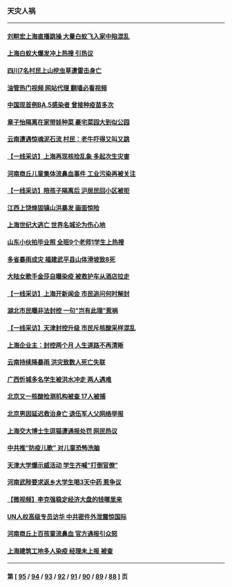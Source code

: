 ### 天灾人祸
---
#### [刘畊宏上海直播跳操 大量白蚁飞入家中陷混乱](../../pages/ncid280/n13748216.md?05301245) 
#### [上海白蚁大爆发冲上热搜 引热议](../../pages/ncid280/n13748330.md?05301245) 
#### [四川7名村民上山挖虫草遭雷击身亡](../../pages/ncid280/n13748275.md?05301245) 
#### [油管热门视频 网站代理 翻墙必看视频](http://209.222.30.114:81/youtube.html?05301245)
#### [中国现首例BA.5感染者 曾接种疫苗多次](../../pages/ncid280/n13748215.md?05301245) 
#### [章子怡隔离在家带娃种菜 豪宅菜园大到似公园](../../pages/ncid280/n13748200.md?05301245) 
#### [云南遭遇惊魂泥石流 村民：老牛吓得又叫又跳](../../pages/ncid280/n13747939.md?05301245) 
#### [【一线采访】上海再现核捡乱象 多起次生灾害](../../pages/ncid280/n13747317.md?05301245) 
#### [河南商丘儿童集体流鼻血事件 工业污染再被关注](../../pages/ncid280/n13747065.md?05301245) 
#### [【一线采访】陪孩子隔离后 沪居民回小区被拒](../../pages/ncid280/n13747354.md?05301245) 
#### [江西上饶煌固镇山洪暴发 画面惊险](../../pages/ncid280/n13747365.md?05301245) 
#### [上海世纪大逃亡 世界名城沦为伤心地](../../pages/ncid280/n13747294.md?05301245) 
#### [山东小伙拍毕业照 全班9个老师1学生上热搜](../../pages/ncid280/n13747276.md?05301245) 
#### [多省暴雨成灾 福建武平县山体滑坡致8死](../../pages/ncid280/n13747273.md?05301245) 
#### [大陆女歌手金莎自曝染疫 被救护车从酒店拉走](../../pages/ncid280/n13746956.md?05301245) 
#### [【一线采访】上海开新闻会 市民追问何时解封](../../pages/ncid280/n13746965.md?05301245) 
#### [湖北市民曝非法封控 一句“岂有此理”惹祸](../../pages/ncid280/n13746925.md?05301245) 
#### [【一线采访】天津封控升级 市民斥核酸采样混乱](../../pages/ncid280/n13746738.md?05301245) 
#### [上海企业主：封控两个月 人生道路不再清晰](../../pages/ncid280/n13746772.md?05301245) 
#### [云南持续降暴雨 洪灾致数人死亡失联](../../pages/ncid280/n13746734.md?05301245) 
#### [广西忻城多名学生被洪水冲走 两人遇难](../../pages/ncid280/n13746688.md?05301245) 
#### [北京又一核酸检测机构被查 17人被捕](../../pages/ncid280/n13746643.md?05301245) 
#### [北京男因延迟救治身亡 退伍军人父网络举报](../../pages/ncid280/n13746519.md?05301245) 
#### [上海交大博士生逗猫遭通报处罚 网民热议](../../pages/ncid280/n13746363.md?05301245) 
#### [中共推“防疫儿歌” 对儿童恐怖洗脑](../../pages/ncid280/n13746244.md?05301245) 
#### [天津大学爆示威活动 学生齐喊“打倒官僚”](../../pages/ncid280/n13746187.md?05301245) 
#### [河南武陟要求返乡大学生喝3天中药 惹争议](../../pages/ncid280/n13746010.md?05301245) 
#### [【微视频】李克强稳定经济大盘的钱哪里来](../../pages/ncid280/n13745943.md?05301245) 
#### [UN人权高级专员访华 中共密件外泄震惊国际](../../pages/ncid280/n13745817.md?05301245) 
#### [河南商丘上百孩童流鼻血 官方通报引众怒](../../pages/ncid280/n13745686.md?05301245) 
#### [上海建筑工地多人染疫 经理未上报 被查](../../pages/ncid280/n13745741.md?05301245) 

---
#### 第 [ [95](./95.md?05301245) / [94](./94.md?05301245) / [93](./93.md?05301245) / [92](./92.md?05301245) / [91](./91.md?05301245) / [90](./90.md?05301245) / [89](./89.md?05301245) / [88](./88.md?05301245) ] 页
